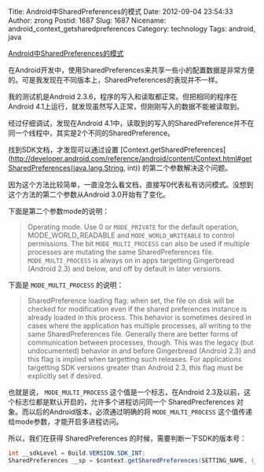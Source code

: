 Title: Android中SharedPreferences的模式
Date: 2012-09-04 23:54:33
Author: zrong
Postid: 1687
Slug: 1687
Nicename: android_context_getsharedpreferences
Category: technology
Tags: android, java

[Android中SharedPreferences的模式](http://zengrong.net/post/1687.htm)

在Android开发中，使用SharedPreferences来共享一些小的配置数据是非常方便的。可是我发现在不同版本上，SharedPreferences的表现并不一样。

我的测试机是Android 2.3.6，程序的写入和读取都正常。但把相同的程序在Android 4.1上运行，就发现虽然写入正常，但刚刚写入的数据不能被读取到。

经过仔细调试，发现在Android 4.1中，读取到的写入的SharedPreference并不在同一个线程中，其实是2个不同的SharedPreference。

找到SDK文档，才发现可以通过设置 [Context.getSharedPreferences](http://developer.android.com/reference/android/content/Context.html#getSharedPreferences(java.lang.String, int)) 的第二个参数解决这个问题。

因为这个方法比较简单，一直没怎么看文档，直接写0代表私有访问模式。没想到这个方法的第二个参数从Android 3.0开始有了变化。

下面是第二个参数mode的说明：

> Operating mode. Use 0 or `MODE_PRIVATE` for the default operation, MODE_WORLD_READABLE and `MODE_WORLD_WRITEABLE` to control permissions. The bit `MODE_MULTI_PROCESS` can also be used if multiple processes are mutating the same SharedPreferences file. `MODE_MULTI_PROCESS` is always on in apps targetting Gingerbread (Android 2.3) and below, and off by default in later versions.

下面是 `MODE_MULTI_PROCESS` 的说明：

> SharedPreference loading flag: when set, the file on disk will be checked for modification even if the shared preferences instance is already loaded in this process. This behavior is sometimes desired in cases where the application has multiple processes, all writing to the same SharedPreferences file. Generally there are better forms of communication between processes, though.
>This was the legacy (but undocumented) behavior in and before Gingerbread (Android 2.3) and this flag is implied when targetting such releases. For applications targetting SDK versions greater than Android 2.3, this flag must be explicitly set if desired.

也就是说， `MODE_MULTI_PROCESS` 这个值是一个标志，在Android 2.3及以前，这个标志位都是默认开启的，允许多个进程访问同一个 SharedPrecferences 对象。而以后的Android版本，必须通过明确的将 `MODE_MULTI_PROCESS` 这个值传递给mode参数，才能开启多进程访问。

所以，我们在获得 SharedPreferences 的时候，需要判断一下SDK的版本号：

``` java
int __sdkLevel = Build.VERSION.SDK_INT;
SharedPreferences __sp = $context.getSharedPreferences(SETTING_NAME, (__sdkLevel > Build.VERSION_CODES.FROYO) ? 4 : 0);
```
